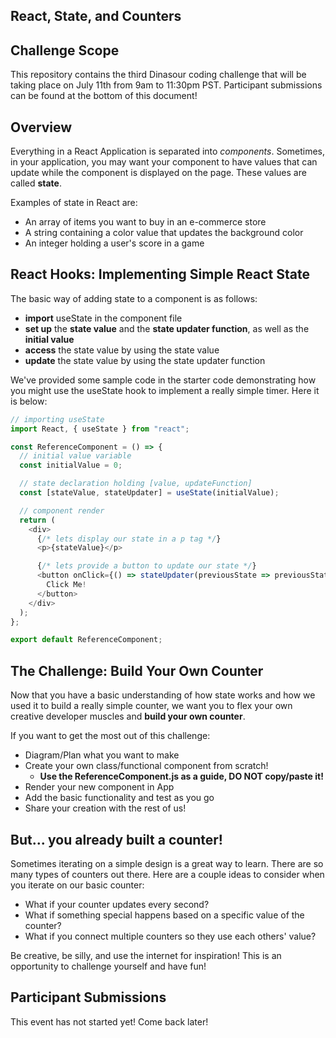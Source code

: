 ## React, State, and Counters

## Challenge Scope

This repository contains the third Dinasour coding challenge that will be taking place on July 11th from 9am to 11:30pm PST. Participant submissions can be found at the bottom of this document!

## Overview

Everything in a React Application is separated into _components_. Sometimes, in your application, you may want your component to have values that can update while the component is displayed on the page. These values are called **state**.

Examples of state in React are:

- An array of items you want to buy in an e-commerce store
- A string containing a color value that updates the background color
- An integer holding a user's score in a game

## React Hooks: Implementing Simple React State

The basic way of adding state to a component is as follows:

- **import** useState in the component file
- **set up** the **state value** and the **state updater function**, as well as the **initial value**
- **access** the state value by using the state value
- **update** the state value by using the state updater function

We've provided some sample code in the starter code demonstrating how you might use the useState hook to implement a really simple timer. Here it is below:

```javascript
// importing useState
import React, { useState } from "react";

const ReferenceComponent = () => {
  // initial value variable
  const initialValue = 0;

  // state declaration holding [value, updateFunction]
  const [stateValue, stateUpdater] = useState(initialValue);

  // component render
  return (
    <div>
      {/* lets display our state in a p tag */}
      <p>{stateValue}</p>

      {/* lets provide a button to update our state */}
      <button onClick={() => stateUpdater(previousState => previousState + 1)}>
        Click Me!
      </button>
    </div>
  );
};

export default ReferenceComponent;
```

## The Challenge: Build Your Own Counter

Now that you have a basic understanding of how state works and how we used it to build a really simple counter, we want you to flex your own creative developer muscles and **build your own counter**.

If you want to get the most out of this challenge:

- Diagram/Plan what you want to make
- Create your own class/functional component from scratch!
  - **Use the ReferenceComponent.js as a guide, DO NOT copy/paste it!**
- Render your new component in App
- Add the basic functionality and test as you go
- Share your creation with the rest of us!

## But... you already built a counter!

Sometimes iterating on a simple design is a great way to learn. There are so many types of counters out there. Here are a couple ideas to consider when you iterate on our basic counter:

- What if your counter updates every second?
- What if something special happens based on a specific value of the counter?
- What if you connect multiple counters so they use each others' value?

Be creative, be silly, and use the internet for inspiration! This is an opportunity to challenge yourself and have fun!

## Participant Submissions

This event has not started yet! Come back later!
